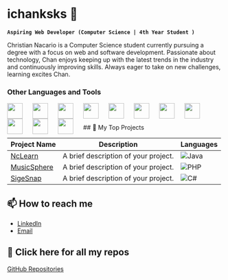 # ichanksks 🌙

**`Aspiring Web Developer (Computer Science | 4th Year Student )`**

Christian Nacario is a Computer Science student currently pursuing a degree with a focus on web and software development. Passionate about technology, Chan enjoys keeping up with the latest trends in the industry and continuously improving skills. Always eager to take on new challenges, learning excites Chan.

### Other Languages and Tools

<img align="left" width="36px" style="padding-right:20px;" src="https://cdn.jsdelivr.net/gh/devicons/devicon/icons/html5/html5-original.svg" />
<img align="left" width="36px" style="padding-right:20px;" src="https://cdn.jsdelivr.net/gh/devicons/devicon/icons/css3/css3-original.svg" />
<img align="left" width="36px" style="padding-right:20px;" src="https://cdn.jsdelivr.net/gh/devicons/devicon/icons/javascript/javascript-original.svg" />
<img align="left" width="36px" style="padding-right:20px;" src="https://cdn.jsdelivr.net/gh/devicons/devicon/icons/php/php-original.svg" />
<img align="left" width="36px" style="padding-right:20px;" src="https://cdn.jsdelivr.net/gh/devicons/devicon/icons/python/python-original.svg" />
<img align="left" width="36px" style="padding-right:20px;" src="https://cdn.jsdelivr.net/gh/devicons/devicon/icons/mysql/mysql-original.svg" />
<img align="left" width="36px" style="padding-right:20px;" src="https://cdn.jsdelivr.net/gh/devicons/devicon/icons/git/git-original.svg" />
<img align="left" width="36px" style="padding-right:20px;" src="https://cdn.jsdelivr.net/gh/devicons/devicon/icons/git/laravel-original.svg" />
<img align="left" width="36px" style="padding-right:20px;" src="https://cdn.jsdelivr.net/gh/devicons/devicon/icons/git/React-original.svg" />
<img align="left" width="36px" style="padding-right:20px;" src="https://cdn.jsdelivr.net/gh/devicons/devicon/icons/vscode/vscode-original.svg" />
<img align="left" width="36px" style="padding-right:20px;" src="https://cdn.jsdelivr.net/gh/devicons/devicon/icons/figma/figma-original.svg" />

&emsp;

<br>
## 📂 My Top Projects

| Project Name | Description | Languages |
|--------------|-------------|-----------|
| [NcLearn](https://github.com/Christiannacario/nclamp-project) | A brief description of your project. | ![Java](https://img.shields.io/badge/laravel-007396?style=flat-square&logo=laravel&logoColor=white) |
| [MusicSphere](https://github.com/Christiannacario/MusicSphere) | A brief description of your project. | ![PHP](https://img.shields.io/badge/javascript-777BB4?style=flat-square&logo=javascript&logoColor=white) |
| [SigeSnap](https://github.com/Christiannacario/sigesnap) | A brief description of your project. | ![C#](https://img.shields.io/badge/React-239120?style=flat-square&logo=React&logoColor=white) |

## 📫 How to reach me
- [LinkedIn](https://www.linkedin.com/in/christian-nacario-791024275/)
- [Email](mailto:nacariochristian041@gmail.com)

## 🔗 Click here for all my repos
[GitHub Repositories](https://github.com/christiannacario?tab=repositories)
